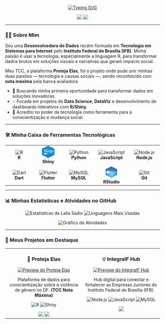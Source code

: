 <p align="center">
  <a href="https://git.io/typing-svg"><img src="https://readme-typing-svg.herokuapp.com?font=Fira+Code&size=30&pause=1000&color=FF69B4&center=true&vCenter=true&lines=%E2%9C%A8+Ol%C3%A1%2C+eu+sou+a+Lalia+Sadio+%E2%9C%A8;Desenvolvedora+de+Dados;Apaixonada+por+R+%26+Shiny;Criando+tecnologia+com+impacto." alt="Typing SVG" /></a>
</p>

<p align="center">
  <a href="mailto:laliahaidarasadio@gmail.com"><img src="https://img.shields.io/badge/Gmail-D14836?style=for-the-badge&logo=gmail&logoColor=white" /></a>
  <a href="https://www.linkedin.com/in/lalia-sadio/"><img src="https://img.shields.io/badge/-LinkedIn-0077B5?style=for-the-badge&logo=linkedin&logoColor=white" /></a>
</p>

---

### 👩‍💻 Sobre Mim

Sou uma **Desenvolvedora de Dados** recém-formada em **Tecnologia em Sistemas para Internet** pelo **Instituto Federal de Brasília (IFB)**. Minha paixão é usar a tecnologia, especialmente a linguagem R, para transformar dados brutos em soluções visuais e narrativas que geram impacto social.

Meu TCC, a plataforma **Proteja Elas**, foi o projeto onde pude unir minhas duas paixões — tecnologia e causas sociais —, sendo reconhecido com **nota máxima** pela banca avaliadora.

* 🚀 Buscando minha primeira oportunidade para transformar dados em soluções inovadoras.
* 💡 Focada em projetos de **Data Science**, **DataViz** e desenvolvimento de dashboards interativos com **R/Shiny**.
* 💜 Acredito no poder da tecnologia como ferramenta para a conscientização e mudança social.

---

### 🛠️ Minha Caixa de Ferramentas Tecnológicas

<p align="center">
  <table>
    <tr>
      <td align="center" width="120">
        <img src="https://cdn.jsdelivr.net/gh/devicons/devicon/icons/r/r-original.svg" width="40" height="40" alt="R" /><br>
        <strong>R</strong>
      </td>
      <td align="center" width="120">
        <img src="https://raw.githubusercontent.com/rstudio/hex-stickers/main/PNG/shiny.png" width="40" height="40" alt="Shiny" /><br>
        <strong>Shiny</strong>
      </td>
      <td align="center" width="120">
        <img src="https://cdn.jsdelivr.net/gh/devicons/devicon/icons/python/python-original.svg" width="40" height="40" alt="Python" /><br>
        <strong>Python</strong>
      </td>
      <td align="center" width="120">
        <img src="https://cdn.jsdelivr.net/gh/devicons/devicon/icons/javascript/javascript-original.svg" width="40" height="40" alt="JavaScript" /><br>
        <strong>JavaScript</strong>
      </td>
      <td align="center" width="120">
        <img src="https://cdn.jsdelivr.net/gh/devicons/devicon@latest/icons/nodejs/nodejs-original-wordmark.svg" width="40" height="40" alt="Node.js" /><br>
        <strong>Node.js</strong>
      </td>
    </tr>
    <tr>
      <td align="center" width="120">
        <img src="https://cdn.jsdelivr.net/gh/devicons/devicon/icons/dart/dart-original.svg" width="40" height="40" alt="Dart" /><br>
        <strong>Dart</strong>
      </td>
      <td align="center" width="120">
        <img src="https://cdn.jsdelivr.net/gh/devicons/devicon/icons/flutter/flutter-original.svg" width="40" height="40" alt="Flutter" /><br>
        <strong>Flutter</strong>
      </td>
      <td align="center" width="120">
        <img src="https://cdn.jsdelivr.net/gh/devicons/devicon@latest/icons/mysql/mysql-original-wordmark.svg" width="40" height="40" alt="MySQL" /><br>
        <strong>MySQL</strong>
      </td>
      <td align="center" width="120">
        <img src="https://raw.githubusercontent.com/rstudio/hex-stickers/main/PNG/rstudio.png" width="40" height="40" alt="RStudio" /><br>
        <strong>RStudio</strong>
      </td>
      <td align="center" width="120">
        <img src="https://cdn.jsdelivr.net/gh/devicons/devicon/icons/git/git-original.svg" width="40" height="40" alt="Git" /><br>
        <strong>Git</strong>
      </td>
    </tr>
  </table>
</p>

---

### 📊 Minhas Estatísticas e Atividades no GitHub

<p align="center">
  <img src="https://github-readme-stats.vercel.app/api?username=laliahaidara&show_icons=true&theme=rose_pine&include_all_commits=true&count_private=true" alt="Estatísticas de Lalia Sadio" />
  <img src="https://github-readme-stats.vercel.app/api/top-langs/?username=laliahaidara&layout=compact&langs_count=7&theme=rose_pine" alt="Linguagens Mais Usadas" />
</p>
<p align="center">
  <img src="https://github-readme-activity-graph.vercel.app/graph?username=laliahaidara&theme=rose_pine&bg_color=191724&hide_border=true" alt="Gráfico de Atividades" />
</p>

---

### 🚀 Meus Projetos em Destaque

<table width="100%">
  <tr>
    <td width="50%" valign="top">
      <h3 align="center">💜 Proteja Elas</h3>
      <div align="center">
        <a href="https://protejaelas.shinyapps.io/protejaelas/" target="_blank">
          <img src="https://github.com/user-attachments/assets/73ff1c7b-d457-4081-ae92-2e7a9fa57b96" width="100%" alt="Preview do Proteja Elas">
        </a>
        <br>
        <p>Plataforma de dados para conscientização sobre a violência de gênero no DF. <strong>(TCC Nota Máxima)</strong></p>
        <p>
          <img src="https://img.shields.io/badge/R-276DC3?style=for-the-badge&logo=r&logoColor=white" alt="R" />
          <img src="https://img.shields.io/badge/Shiny-4B759A?style=for-the-badge&logo=shiny&logoColor=white" alt="Shiny" />
        </p>
        <a href="https://github.com/laliahaidara/protejaelas" target="_blank"><img src="https://img.shields.io/badge/Ver%20C%C3%B3digo-black?style=for-the-badge&logo=github"></a>
        <a href="https://protejaelas.shinyapps.io/protejaelas/" target="_blank"><img src="https://img.shields.io/badge/Acessar%20App-E91E63?style=for-the-badge&logo=rstudio"></a>
      </div>
    </td>
    <td width="50%" valign="top">
      <h3 align="center">💡 IntegraIF Hub</h3>
      <div align="center">
        <a href="https://github.com/laliahaidara/IntegraIF-HUB" target="_blank">
          <img src="https://github.com/user-attachments/assets/2a6aaf25-17e0-44a6-83d6-c591c93dcbb6" width="100%" alt="Preview do IntegraIF Hub">
        </a>
        <br>
        <p>Hub digital para conectar e fortalecer as Empresas Juniores do Instituto Federal de Brasília (IFB).</p>
        <p>
          <img src="https://img.shields.io/badge/Node.js-339933?style=for-the-badge&logo=nodedotjs&logoColor=white" alt="Node.js" />
          <img src="https://img.shields.io/badge/JavaScript-F7DF1E?style=for-the-badge&logo=javascript&logoColor=black" alt="JavaScript" />
          <img src="https://img.shields.io/badge/MySQL-4479A1?style=for-the-badge&logo=mysql&logoColor=white" alt="MySQL" />
        </p>
        <a href="https://github.com/laliahaidara/IntegraIF-HUB" target="_blank"><img src="https://img.shields.io/badge/Ver%20C%C3%B3digo-black?style=for-the-badge&logo=github"></a>
      </div>
    </td>
  </tr>
</table>
